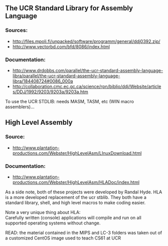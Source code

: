 ## The UCR Standard Library for Assembly Language 
### Sources:
* http://files.mpoli.fi/unpacked/software/programm/general/ddj0392.zip/
* http://www.vectorbd.com/bfd/8086/index.html

### Documentation:
* http://www.drdobbs.com/parallel/the-ucr-standard-assembly-language-libra/parallel/the-ucr-standard-assembly-language-libra/184408724#0086_000a
* http://collaboration.cmc.ec.gc.ca/science/rpn/biblio/ddj/Website/articles/DDJ/1992/9203/9203a/9203a.htm

To use the UCR STDLIB: needs MASM, TASM, etc (WIN macro assemblers)...

## High Level Assembly
### Source:
* http://www.plantation-productions.com/Webster/HighLevelAsm/LInuxDownload.html

### Documentation:
* http://www.plantation-productions.com/Webster/HighLevelAsm/HLADoc/index.html



As a side note, both of these projects were developed by Randal Hyde.
HLA is a more developed replacement of the ucr stblib.
They both have a standard library, shell, and high level macros to make coding easier.

Note a very unique thing about HLA:  
Carefully written (console) applications will compile and run on all supported operating systems without change.  


READ: the material contained in the MIPS and LC-3 folders was taken out of a customized CentOS image used to teach CS61 at UCR